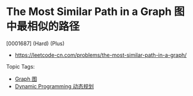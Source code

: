 # The Most Similar Path in a Graph 图中最相似的路径

[0001687] (Hard) (Plus)

- https://leetcode-cn.com/problems/the-most-similar-path-in-a-graph/

Topic Tags:

- [Graph 图](https://leetcode-cn.com/tag/graph/)
- [Dynamic Programming 动态规划](https://leetcode-cn.com/tag/dynamic-programming/)
